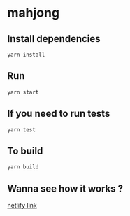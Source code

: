 # mahjong

## Install dependencies
```
yarn install
```

## Run

```
yarn start
```

## If you need to run tests
```
yarn test
```

## To build
```
yarn build
```

## Wanna see how it works ?
[netlify link](https://nifty-wescoff-22b6ca.netlify.app/)
